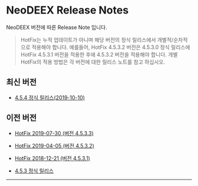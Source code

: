 # NeoDEEX Release Notes

NeoDEEX 버전에 따른 Release Note 입니다.

> HotFix는 누적 업데이트가 아니며 해당 버전의 정식 릴리스에서 개별적/순차적으로 적용해야 합니다. 예를들어, HotFix 4.5.3.2 버전은 4.5.3.0 정식 릴리스에 HotFix 4.5.3.1 버전을 적용한 후에 4.5.3.2 버전을 적용해야 합니다. 개별 HotFix의 적용 방법은 각 버전에 대한 릴리스 노트를 참고 하십시오.

## 최신 버전

* [4.5.4 정식 릴리스(2019-10-10)](Release-4.5.4.0.md)

## 이전 버전

* [HotFix 2019-07-30 (버전 4.5.3.3)](HotFix-4.5.3.3.md)

* [HotFix 2019-04-05 (버전 4.5.3.2)](HotFix-4.5.3.2.md)

* [HotFix 2018-12-21 (버전 4.5.3.1)](HotFix-4.5.3.1.md)

* [4.5.3 정식 릴리스](Release-4.5.3.0.md)

---
